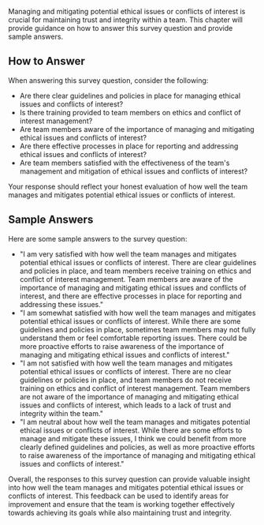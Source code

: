 

Managing and mitigating potential ethical issues or conflicts of interest is crucial for maintaining trust and integrity within a team. This chapter will provide guidance on how to answer this survey question and provide sample answers.

How to Answer
-------------

When answering this survey question, consider the following:

* Are there clear guidelines and policies in place for managing ethical issues and conflicts of interest?
* Is there training provided to team members on ethics and conflict of interest management?
* Are team members aware of the importance of managing and mitigating ethical issues and conflicts of interest?
* Are there effective processes in place for reporting and addressing ethical issues and conflicts of interest?
* Are team members satisfied with the effectiveness of the team's management and mitigation of ethical issues and conflicts of interest?

Your response should reflect your honest evaluation of how well the team manages and mitigates potential ethical issues or conflicts of interest.

Sample Answers
--------------

Here are some sample answers to the survey question:

* "I am very satisfied with how well the team manages and mitigates potential ethical issues or conflicts of interest. There are clear guidelines and policies in place, and team members receive training on ethics and conflict of interest management. Team members are aware of the importance of managing and mitigating ethical issues and conflicts of interest, and there are effective processes in place for reporting and addressing these issues."
* "I am somewhat satisfied with how well the team manages and mitigates potential ethical issues or conflicts of interest. While there are some guidelines and policies in place, sometimes team members may not fully understand them or feel comfortable reporting issues. There could be more proactive efforts to raise awareness of the importance of managing and mitigating ethical issues and conflicts of interest."
* "I am not satisfied with how well the team manages and mitigates potential ethical issues or conflicts of interest. There are no clear guidelines or policies in place, and team members do not receive training on ethics and conflict of interest management. Team members are not aware of the importance of managing and mitigating ethical issues and conflicts of interest, which leads to a lack of trust and integrity within the team."
* "I am neutral about how well the team manages and mitigates potential ethical issues or conflicts of interest. While there are some efforts to manage and mitigate these issues, I think we could benefit from more clearly defined guidelines and policies, as well as more proactive efforts to raise awareness of the importance of managing and mitigating ethical issues and conflicts of interest."

Overall, the responses to this survey question can provide valuable insight into how well the team manages and mitigates potential ethical issues or conflicts of interest. This feedback can be used to identify areas for improvement and ensure that the team is working together effectively towards achieving its goals while also maintaining trust and integrity.

